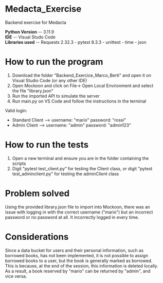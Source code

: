 # Medacta_Exercise
Backend exercise for Medacta

**Python Version** -- 3.11.9  
**IDE** -- Visual Studo Code  
**Libraries used** -- Requests 2.32.3 - pytest 8.3.3 - unittest - time - json

# How to run the program
1. Download the folder "Backend_Exercice_Marco_Berti" and open it on Visual Studio Code (or any other IDE)
2. Open Mockoon and click on File-> Open Local Environment and select the file "library.json"
3. Run the imported API to simulate the server
4. Run main.py on VS Code and follow the instructions in the terminal

Valid login:
- Standard Client --> username: "mario"  password: "rossi"
- Admin Client --> username: "admin"  password: "admin123"  

# How to run the tests
1. Open a new terminal and ensure you are in the folder containing the scripts
2. Digit "pytest test_client.py" for testing the Client class, or digit "pytest test_adminclient.py" for testing the adminClient class

# Problem solved
Using the provided library.json file to import into Mockoon, there was an issue with logging in with the correct username ("mario") but an incorrect password or no password at all. It incorrectly logged in every time.

# Considerations
Since a data bucket for users and their personal information, such as borrowed books, has not been implemented, it is not possible to assign borrowed books to a user, but the book is generally marked as borrowed. This is because, at the end of the session, this information is deleted locally. As a result, a book reserved by "mario" can be returned by "admin", and vice versa.
